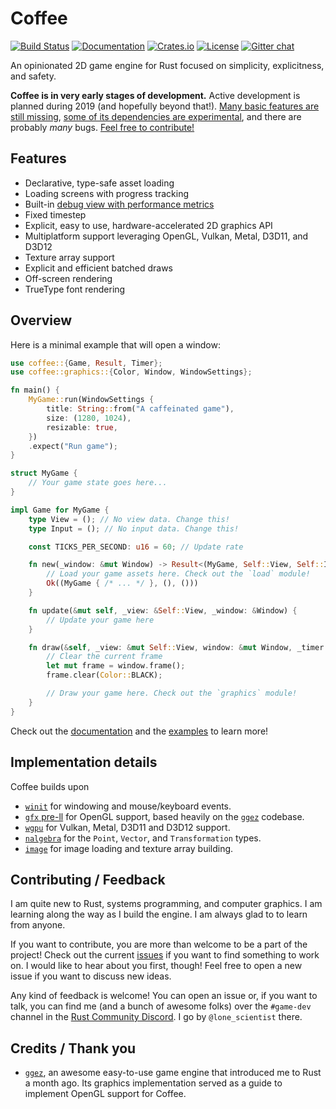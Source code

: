 # Coffee

[![Build Status](https://travis-ci.org/hecrj/coffee.svg?branch=master)](https://travis-ci.org/hecrj/coffee)
[![Documentation](https://docs.rs/coffee/badge.svg)](https://docs.rs/coffee)
[![Crates.io](https://img.shields.io/crates/v/coffee.svg)](https://crates.io/crates/coffee)
[![License](https://img.shields.io/crates/l/coffee.svg)](LICENSE)
[![Gitter chat](https://badges.gitter.im/hecrj/coffee.png)](https://gitter.im/hecrj/coffee)

An opinionated 2D game engine for Rust focused on simplicity, explicitness, and
safety.

__Coffee is in very early stages of development.__ Active development is planned
during 2019 (and hopefully beyond that!). [Many basic features are still missing],
[some of its dependencies are experimental], and there are probably _many_ bugs.
[Feel free to contribute!]

[Many basic features are still missing]: https://github.com/hecrj/coffee/issues
[some of its dependencies are experimental]: #implementation-details
[Feel free to contribute!]: https://github.com/hecrj/coffee/issues

## Features
  * Declarative, type-safe asset loading
  * Loading screens with progress tracking
  * Built-in [debug view with performance metrics]
  * Fixed timestep
  * Explicit, easy to use, hardware-accelerated 2D graphics API
  * Multiplatform support leveraging OpenGL, Vulkan, Metal, D3D11, and D3D12
  * Texture array support
  * Explicit and efficient batched draws
  * Off-screen rendering
  * TrueType font rendering

[debug view with performance metrics]: https://github.com/hecrj/coffee/blob/master/images/debug.png

## Overview

Here is a minimal example that will open a window:

```rust
use coffee::{Game, Result, Timer};
use coffee::graphics::{Color, Window, WindowSettings};

fn main() {
    MyGame::run(WindowSettings {
        title: String::from("A caffeinated game"),
        size: (1280, 1024),
        resizable: true,
    })
    .expect("Run game");
}

struct MyGame {
    // Your game state goes here...
}

impl Game for MyGame {
    type View = (); // No view data. Change this!
    type Input = (); // No input data. Change this!

    const TICKS_PER_SECOND: u16 = 60; // Update rate

    fn new(_window: &mut Window) -> Result<(MyGame, Self::View, Self::Input)> {
        // Load your game assets here. Check out the `load` module!
        Ok((MyGame { /* ... */ }, (), ()))
    }

    fn update(&mut self, _view: &Self::View, _window: &Window) {
        // Update your game here
    }

    fn draw(&self, _view: &mut Self::View, window: &mut Window, _timer: &Timer) {
        // Clear the current frame
        let mut frame = window.frame();
        frame.clear(Color::BLACK);

        // Draw your game here. Check out the `graphics` module!
    }
}
```

Check out the [documentation] and the [examples] to learn more!

[documentation]: https://docs.rs/coffee
[examples]: https://github.com/hecrj/coffee/tree/master/examples

## Implementation details
Coffee builds upon

  * [`winit`] for windowing and mouse/keyboard events.
  * [`gfx` pre-ll] for OpenGL support, based heavily on the [`ggez`]
    codebase.
  * [`wgpu`] for Vulkan, Metal, D3D11 and D3D12 support.
  * [`nalgebra`] for the `Point`, `Vector`, and `Transformation` types.
  * [`image`] for image loading and texture array building.

[`winit`]: https://github.com/rust-windowing/winit
[`gfx` pre-ll]: https://github.com/gfx-rs/gfx/tree/pre-ll
[`wgpu`]: https://github.com/gfx-rs/wgpu
[`nalgebra`]: https://github.com/rustsim/nalgebra
[`image`]: https://github.com/image-rs/image

## Contributing / Feedback
I am quite new to Rust, systems programming, and computer graphics. I am
learning along the way as I build the engine. I am always glad to to learn from
anyone.

If you want to contribute, you are more than welcome to be a part of the
project! Check out the current [issues] if you want to find something to work
on. I would like to hear about you first, though! Feel free to open a new issue
if you want to discuss new ideas.

Any kind of feedback is welcome! You can open an issue or, if you want to talk,
you can find me (and a bunch of awesome folks) over the `#game-dev` channel in
the [Rust Community Discord]. I go by `@lone_scientist` there.

[issues]: https://github.com/hecrj/coffee/issues
[Rust Community Discord]: https://bit.ly/rust-community

## Credits / Thank you
  * [`ggez`], an awesome easy-to-use game engine that introduced me to Rust
    a month ago. Its graphics implementation served as a guide to implement
    OpenGL support for Coffee.

[`ggez`]: https://github.com/ggez/ggez
